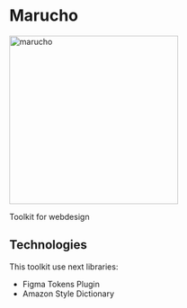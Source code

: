 # Marucho

<img src="https://thisanimedoesnotexist.ai/results/psi-2.0/seed20682.png" alt="marucho" width="300" />

Toolkit for webdesign

## Technologies

This toolkit use next libraries:
- Figma Tokens Plugin
- Amazon Style Dictionary